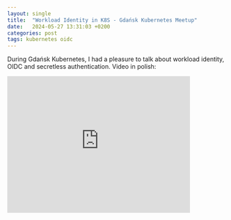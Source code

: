 ```yaml
---
layout: single
title:  "Workload Identity in K8S - Gdańsk Kubernetes Meetup"
date:   2024-05-27 13:31:03 +0200
categories: post
tags: kubernetes oidc
---
```


During Gdańsk Kubernetes, I had a pleasure to talk about workload identity, OIDC and secretless authentication. Video in polish:

<iframe width="420" height="315" src="http://www.youtube.com/embed/phRqVmhLFzM" frameborder="0" allowfullscreen></iframe>

